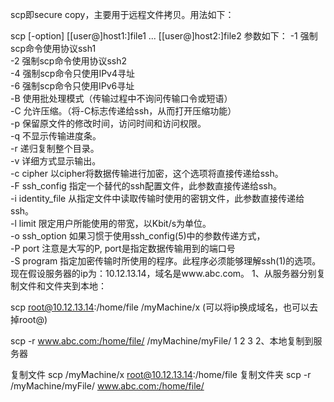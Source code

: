 <!--
 * @Author: matiastang
 * @Date: 2021-12-14 15:23:40
 * @LastEditors: matiastang
 * @LastEditTime: 2021-12-14 15:23:40
 * @FilePath: /matias-linux/md/scp.md
 * @Description: scp
-->
scp即secure copy，主要用于远程文件拷贝。用法如下：

scp [-option] [[user@]host1:]file1 ... [[user@]host2:]file2
参数如下：
-1  强制scp命令使用协议ssh1  
-2  强制scp命令使用协议ssh2  
-4  强制scp命令只使用IPv4寻址  
-6  强制scp命令只使用IPv6寻址  
-B  使用批处理模式（传输过程中不询问传输口令或短语）  
-C  允许压缩。（将-C标志传递给ssh，从而打开压缩功能）  
-p  保留原文件的修改时间，访问时间和访问权限。  
-q  不显示传输进度条。  
-r  递归复制整个目录。  
-v  详细方式显示输出。   
-c cipher  以cipher将数据传输进行加密，这个选项将直接传递给ssh。   
-F ssh_config  指定一个替代的ssh配置文件，此参数直接传递给ssh。  
-i identity_file  从指定文件中读取传输时使用的密钥文件，此参数直接传递给ssh。    
-l limit  限定用户所能使用的带宽，以Kbit/s为单位。     
-o ssh_option  如果习惯于使用ssh_config(5)中的参数传递方式，   
-P port  注意是大写的P, port是指定数据传输用到的端口号   
-S program  指定加密传输时所使用的程序。此程序必须能够理解ssh(1)的选项。
现在假设服务器的ip为：10.12.13.14，域名是www.abc.com。
1、从服务器分别复制文件和文件夹到本地：

scp root@10.12.13.14:/home/file /myMachine/x (可以将ip换成域名，也可以去掉root@)

scp -r www.abc.com:/home/file/ /myMachine/myFile/
1
2
3
2、本地复制到服务器

复制文件
scp /myMachine/x root@10.12.13.14:/home/file
复制文件夹
scp -r /myMachine/myFile/ www.abc.com:/home/file/ 